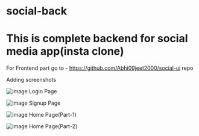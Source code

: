 # social-back

# This is complete backend for social media app(insta clone) 

For Frontend part go to - https://github.com/Abhi09jeet2000/social-ui repo

Adding screenshots


![image](https://user-images.githubusercontent.com/65527851/205610258-5df5e2c4-a104-4072-8320-f55b1367b1b9.png)
Login Page



![image](https://user-images.githubusercontent.com/65527851/205610585-0f653221-9df0-41de-9a5a-d95663f000a6.png)
Signup Page



![image](https://user-images.githubusercontent.com/65527851/205610692-0ed52d7d-1654-4a82-8a2f-58d8419b06e4.png)
Home Page(Part-1)



![image](https://user-images.githubusercontent.com/65527851/205610806-8aec43a9-3a6a-484e-a32d-a5f2748f2c8f.png)
Home Page(Part-2)




